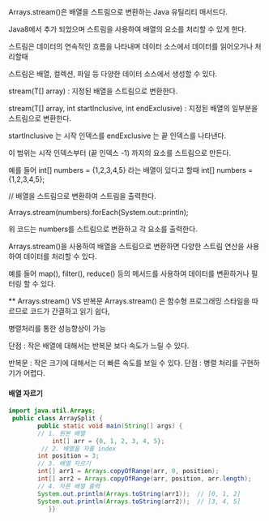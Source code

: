 
Arrays.stream()은 배열을 스트림으로 변환하는 Java 유틸리티 매서드다.

Java8에서 추가 되었으며 스트림을 사용하여 배열의 요소를 처리할 수 있게 한다.

스트림은 데이터의 연속적인 흐름을 나타내며 데이터 소스에서 데이터를 읽어오거나 처리할때

스트림은 배열, 컬렉션, 파일 등 다양한 데이터 소스에서 생성할 수 있다.

stream(T[] array) : 지정된 배열을 스트림으로 변환한다.

stream(T[] array, int startInclusive, int endExclusive) : 지정된 배열의 일부분을 스트림으로 변환한다. 

startInclusive 는 시작 인덱스를 endExclusive 는 끝 인덱스를 나타낸다.

이 범위는 시작 인덱스부터 (끝 인덱스 -1) 까지의
요소를 스트림으로 만든다.


예를 들어 int[] numbers = {1,2,3,4,5} 라는 배열이 있다고 할때
int[] numbers = {1,2,3,4,5};

// 배열을 스트림으로 변환하여 스트림을 출력한다.

Arrays.stream(numbers).forEach(System.out::println);

위 코드는 numbers를 스트림으로 변환하고 각 요소를 출력한다. 


Arrays.stream()을 사용하여 배열을 스트림으로 변환하면 다양한 스트림 연산을 사용하여 데이터를 처리할 수 있다.

예를 들어 map(), filter(), reduce() 등의 메서드를 사용하여 데이터를 변환하거나 필터링 할 수 있다.


** Arrays.stream() VS 반복문 
Arrays.stream() 은 함수형 프로그래밍 스타일을 따르므로 코드가 간결하고 읽기 쉽다, 

병렬처리를 통한 성능향상이 가능

단점 : 작은 배열에 대해서는 반복문 보다 속도가 느릴 수 있다.

반복문 : 작은 크기에 대해서는 더 빠른 속도를 보일 수 있다.
단점 : 병렬 처리를 구현하기가 어렵다. 

#### 배열 자르기


```java 
import java.util.Arrays;
 public class ArraySplit {
        public static void main(String[] args) {
        // 1. 원본 배열
            int[] arr = {0, 1, 2, 3, 4, 5};
         // 2. 배열을 자를 index
        int position = 3;
        // 3. 배열 자르기
        int[] arr1 = Arrays.copyOfRange(arr, 0, position);
        int[] arr2 = Arrays.copyOfRange(arr, position, arr.length);
        // 4. 자른 배열 출력
        System.out.println(Arrays.toString(arr1));  // [0, 1, 2]
        System.out.println(Arrays.toString(arr2));  // [3, 4, 5]  
           }} 
 ``` 

